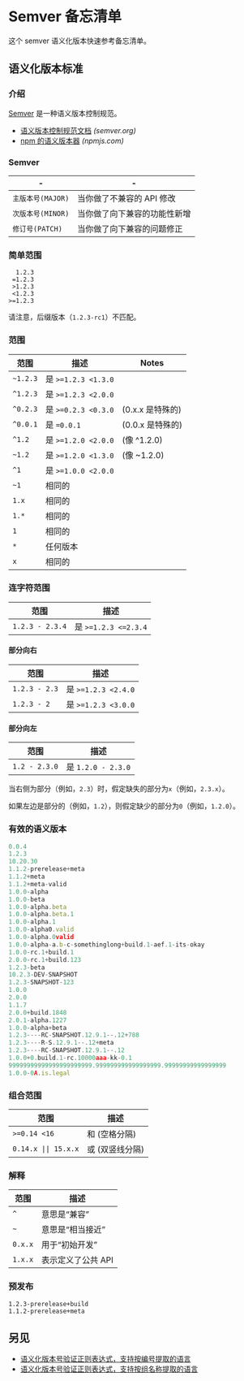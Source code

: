 Semver 备忘清单
===

这个 semver 语义化版本快速参考备忘清单。

语义化版本标准
----

### 介绍

[Semver](http://semver.org/) 是一种语义版本控制规范。

- [语义版本控制规范文档](http://semver.org/) _(semver.org)_
- [npm 的语义版本器](https://docs.npmjs.com/cli/v6/using-npm/semver) _(npmjs.com)_

### Semver

| -               | -                      |
|-----------------|------------------------|
| `主版本号(MAJOR)` | 当你做了不兼容的 API 修改 |
| `次版本号(MINOR)` | 当你做了向下兼容的功能性新增 |
| `修订号(PATCH)` | 当你做了向下兼容的问题修正 |

### 简单范围

```
  1.2.3
 =1.2.3
 >1.2.3
 <1.2.3
>=1.2.3
```

请注意，后缀版本（`1.2.3-rc1`）不匹配。

### 范围
<!--rehype:wrap-class=row-span-3-->

| 范围    | 描述         | Notes             |
| ---      | ---                 | ---               |
| `~1.2.3` | 是 `>=1.2.3 <1.3.0` |                    |
| `^1.2.3` | 是 `>=1.2.3 <2.0.0` |                    |
| `^0.2.3` | 是 `>=0.2.3 <0.3.0` | (0.x.x 是特殊的) |
| `^0.0.1` | 是  `=0.0.1`        | (0.0.x 是特殊的) |
| `^1.2`   | 是 `>=1.2.0 <2.0.0` | (像 ^1.2.0)        |
| `~1.2`   | 是 `>=1.2.0 <1.3.0` | (像 ~1.2.0)        |
| `^1`     | 是 `>=1.0.0 <2.0.0` |                    |
| `~1`     | 相同的               |                    |
| `1.x`    | 相同的               |                    |
| `1.*`    | 相同的               |                    |
| `1`      | 相同的               |                    |
| `*`      | 任何版本             |                    |
| `x`      | 相同的               |                    |
<!--rehype:className=shortcuts-->

### 连字符范围

| 范围               | 描述           |
| ---                | ---                   |
| `1.2.3 - 2.3.4`    | 是 `>=1.2.3 <=2.3.4`  |
<!--rehype:className=shortcuts show-header-->

#### 部分向右

| 范围            | 描述 |
| ---             | --- |
| `1.2.3 - 2.3`   | 是 `>=1.2.3 <2.4.0`   |
| `1.2.3 - 2`     | 是 `>=1.2.3 <3.0.0`   |
<!--rehype:className=shortcuts-->

#### 部分向左

| 范围           | 描述           |
| ---            | ---                   |
| `1.2 - 2.3.0`  | 是 `1.2.0 - 2.3.0`    |
<!--rehype:className=shortcuts-->

当右侧为部分（例如，`2.3`）时，假定缺失的部分为`x`（例如，`2.3.x`）。

如果左边是部分的（例如，`1.2`），则假定缺少的部分为`0`（例如，`1.2.0`）。

### 有效的语义版本
<!--rehype:wrap-class=row-span-4-->

```js
0.0.4
1.2.3
10.20.30
1.1.2-prerelease+meta
1.1.2+meta
1.1.2+meta-valid
1.0.0-alpha
1.0.0-beta
1.0.0-alpha.beta
1.0.0-alpha.beta.1
1.0.0-alpha.1
1.0.0-alpha0.valid
1.0.0-alpha.0valid
1.0.0-alpha-a.b-c-somethinglong+build.1-aef.1-its-okay
1.0.0-rc.1+build.1
2.0.0-rc.1+build.123
1.2.3-beta
10.2.3-DEV-SNAPSHOT
1.2.3-SNAPSHOT-123
1.0.0
2.0.0
1.1.7
2.0.0+build.1848
2.0.1-alpha.1227
1.0.0-alpha+beta
1.2.3----RC-SNAPSHOT.12.9.1--.12+788
1.2.3----R-S.12.9.1--.12+meta
1.2.3----RC-SNAPSHOT.12.9.1--.12
1.0.0+0.build.1-rc.10000aaa-kk-0.1
99999999999999999999999.999999999999999999.99999999999999999
1.0.0-0A.is.legal
```

### 组合范围

| 范围                | 描述                  |
| ---                | ---                   |
| `>=0.14 <16`       | 和 (空格分隔) |
| `0.14.x \|\| 15.x.x` | 或 (双竖线分隔)   |
<!--rehype:className=shortcuts show-header-->

### 解释
<!--rehype:wrap-class=row-span-2-->

| 范围              | 描述           |
| ---                | ---          |
| `^`     | 意思是“兼容”     |
| `~`     | 意思是“相当接近”     |
| `0.x.x` | 用于“初始开发”     |
| `1.x.x` | 表示定义了公共 API     |
<!--rehype:className=shortcuts-->

### 预发布

```
1.2.3-prerelease+build
1.1.2-prerelease+meta
```

另见
----

- [语义化版本号验证正则表达式，支持按编号提取的语言](https://regex101.com/r/vkijKf/1/)
- [语义化版本号验证正则表达式，支持按组名称提取的语言](https://regex101.com/r/Ly7O1x/3/)
